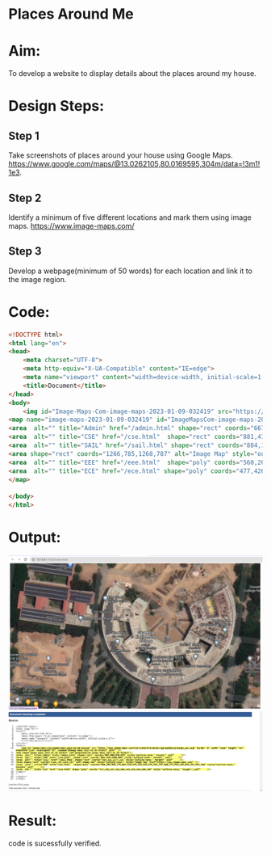# Places Around Me
# Aim:
To develop a website to display details about the places around my house.

# Design Steps:
## Step 1
Take screenshots of places around your house using Google Maps.
https://www.google.com/maps/@13.0262105,80.0169595,304m/data=!3m1!1e3.
## Step 2
Identify a minimum of five different locations and mark them using image maps.
https://www.image-maps.com/
## Step 3
Develop a webpage(minimum of 50 words) for each location and link it to the image region.

# Code:
```html
<!DOCTYPE html>
<html lang="en">
<head>
    <meta charset="UTF-8">
    <meta http-equiv="X-UA-Compatible" content="IE=edge">
    <meta name="viewport" content="width=device-width, initial-scale=1.0">
    <title>Document</title>
</head>
<body>
    <img id="Image-Maps-Com-image-maps-2023-01-09-032419" src="https://app.image-maps.com/m/private/0/eraav957vgjvppdamn1jnu6ng4_sec.png" border="0" width="1268" height="787" orgWidth="1268" orgHeight="787" usemap="#image-maps-2023-01-09-032419" alt="" />
<map name="image-maps-2023-01-09-032419" id="ImageMapsCom-image-maps-2023-01-09-032419">
<area  alt="" title="Admin" href="/admin.html" shape="rect" coords="667,580,876,674" style="outline:none;" target="_self"     />
<area  alt="" title="CSE" href="/cse.html"  shape="rect" coords="881,415,1108,583" style="outline:none;" target="_self"     />
<area  alt="" title="SAIL" href="/sail.html" shape="rect" coords="884,192,1177,326" style="outline:none;" target="_self"     />
<area shape="rect" coords="1266,785,1268,787" alt="Image Map" style="outline:none;" title="Image Map" href="https://www.image-maps.com/" />
<area  alt="" title="EEE" href="/eee.html"  shape="poly" coords="560,209,505,175,463,326,529,328,528,325,533,297,540,272,536,265,476,251,539,264" style="outline:none;" target="_self"     />
<area  alt="" title="ECE" href="/ece.html" shape="poly" coords="477,426,537,416,605,522,548,559,509,499" style="outline:none;" target="_self"     />
</map>

</body>
</html>
```
# Output:
![maps](/output%20maps.png)
![maps](/validater.png)
# Result:
code is sucessfully verified.

